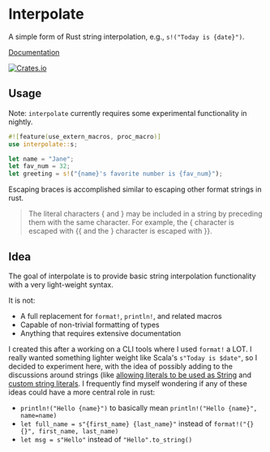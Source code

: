 Interpolate
==========

A simple form of Rust string interpolation, e.g., `s!("Today is {date}")`.

[Documentation](http://docs.rs/interpolate)

[![Crates.io](https://img.shields.io/crates/v/interpolate.svg?maxAge=2592000)](https://crates.io/crates/interpolate)


## Usage

Note: `interpolate` currently requires some experimental functionality in nightly.

```rust
#![feature(use_extern_macros, proc_macro)]
use interpolate::s;

let name = "Jane";
let fav_num = 32;
let greeting = s!("{name}'s favorite number is {fav_num}");
```

Escaping braces is accomplished similar to escaping other format strings in rust.

> The literal characters { and } may be included in a string by preceding them with the same character. For example, the { character is escaped with {{ and the } character is escaped with }}.

## Idea

The goal of interpolate is to provide basic string interpolation functionality with a very light-weight syntax.

It is not:

- A full replacement for `format!`, `println!`, and related macros
- Capable of non-trivial formatting of types
- Anything that requires extensive documentation

I created this after a working on a CLI tools where I used `format!` a LOT.
I really wanted something lighter weight like Scala's `s"Today is $date"`, so
I decided to experiment here, with the idea of possibly adding to the
discussions around strings (like
[allowing literals to be used as String](https://internals.rust-lang.org/t/pre-rfc-allowing-string-literals-to-be-either-static-str-or-string-similar-to-numeric-literals/5029)
and [custom string literals](https://internals.rust-lang.org/t/pre-rfc-custom-string-literals/5037).
I frequently find myself wondering if any of these ideas could have a more central role in rust:

- `println!("Hello {name}")` to basically mean `println!("Hello {name}", name=name)`
- `let full_name = s"{first_name} {last_name}"` instead of `format!("{} {}", first_name, last_name)`
- `let msg = s"Hello"` instead of `"Hello".to_string()`
